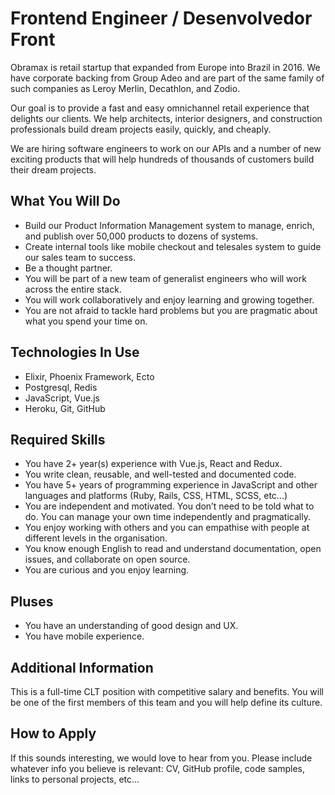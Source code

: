 # Frontend Engineer / Desenvolvedor Front

Obramax is retail startup that expanded from Europe into Brazil in 2016. We have corporate backing from Group Adeo and are part of the same family of such companies as Leroy Merlin, Decathlon, and Zodio.

Our goal is to provide a fast and easy omnichannel retail experience that delights our clients. We help architects, interior designers, and construction professionals build dream projects easily, quickly, and cheaply.

We are hiring software engineers to work on our APIs and a number of new exciting products that will help hundreds of thousands of customers build their dream projects.


## What You Will Do

- Build our Product Information Management system to manage, enrich, and publish over 50,000 products to dozens of systems.
- Create internal tools like mobile checkout and telesales system to guide our sales team to success.
- Be a thought partner.
- You will be part of a new team of generalist engineers who will work across the entire stack.
- You will work collaboratively and enjoy learning and growing together.
- You are not afraid to tackle hard problems but you are pragmatic about what you spend your time on.

## Technologies In Use

- Elixir, Phoenix Framework, Ecto
- Postgresql, Redis
- JavaScript, Vue.js
- Heroku, Git, GitHub

## Required Skills

- You have 2+ year(s) experience with Vue.js, React and Redux.
- You write clean, reusable, and well-tested and documented code.
- You have 5+ years of programming experience in JavaScript and other languages and platforms (Ruby, Rails, CSS, HTML, SCSS, etc...)
- You are independent and motivated. You don’t need to be told what to do. You can manage your own time independently and pragmatically.
- You enjoy working with others and you can empathise with people at different levels in the organisation.
- You know enough English to read and understand documentation, open issues, and collaborate on open source.
- You are curious and you enjoy learning.

## Pluses

- You have an understanding of good design and UX.
- You have mobile experience.

## Additional Information

This is a full-time CLT position with competitive salary and benefits. You will be one of the first members of this team and you will help define its culture.

## How to Apply

If this sounds interesting, we would love to hear from you. Please include whatever info you believe is relevant: CV, GitHub profile, code samples, links to personal projects, etc...
